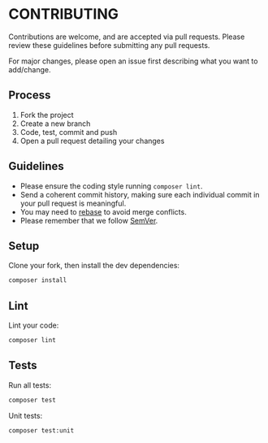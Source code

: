 # CONTRIBUTING

Contributions are welcome, and are accepted via pull requests.
Please review these guidelines before submitting any pull requests.

For major changes, please open an issue first describing what you want to add/change.

## Process

1. Fork the project
2. Create a new branch
3. Code, test, commit and push
4. Open a pull request detailing your changes

## Guidelines

* Please ensure the coding style running `composer lint`.
* Send a coherent commit history, making sure each individual commit in your pull request is meaningful.
* You may need to [rebase](https://git-scm.com/book/en/v2/Git-Branching-Rebasing) to avoid merge conflicts.
* Please remember that we follow [SemVer](http://semver.org/).

## Setup

Clone your fork, then install the dev dependencies:
```bash
composer install
```
## Lint

Lint your code:
```bash
composer lint
```
## Tests

Run all tests:
```bash
composer test
```

Unit tests:
```bash
composer test:unit
```
